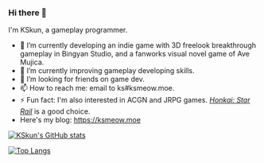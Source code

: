 ### Hi there 👋

I'm KSkun, a gameplay programmer.

- 🔭 I’m currently developing an indie game with 3D freelook breakthrough gameplay in Bingyan Studio, and a fanworks visual novel game of Ave Mujica.
- 🌱 I’m currently improving gameplay developing skills.
- 🤔 I’m looking for friends on game dev.
- 📫 How to reach me: email to ks#ksmeow.moe.
- ⚡ Fun fact: I'm also interested in ACGN and JRPG games. [*Honkai: Star Rail*](https://sr.mihoyo.com/ad) is a good choice.
- Here's my blog: https://ksmeow.moe

[![KSkun's GitHub stats](https://github-readme-stats.vercel.app/api?username=KSkun)](https://github.com/anuraghazra/github-readme-stats)

[![Top Langs](https://github-readme-stats.vercel.app/api/top-langs/?username=KSkun&layout=compact&hide=jupyter%20notebook)](https://github.com/anuraghazra/github-readme-stats)
